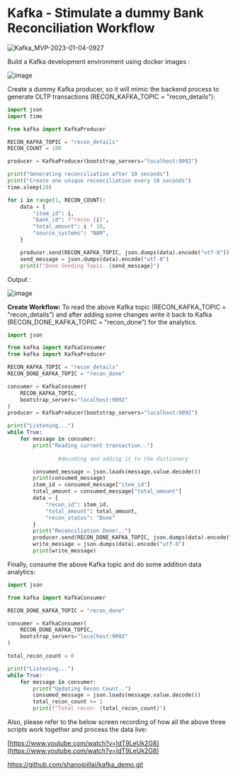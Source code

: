 # Kafka - Stimulate a dummy Bank Reconciliation Workflow

![Kafka_MVP-2023-01-04-0927](https://user-images.githubusercontent.com/97699968/211214022-6715ae7b-2faa-4acf-8f06-309c943386e8.png)


Build a Kafka development environment using docker images :

![image](https://user-images.githubusercontent.com/97699968/211214047-22424d13-5ffb-4690-8de5-fa167b07ffb0.png)


Create a dummy Kafka producer, so it will mimic the backend process to generate OLTP transactions (RECON_KAFKA_TOPIC = "recon_details”):

```python
import json
import time

from kafka import KafkaProducer

RECON_KAFKA_TOPIC = "recon_details"
RECON_COUNT = 100

producer = KafkaProducer(bootstrap_servers="localhost:9092")

print("Generating reconciliation after 10 seconds")
print("Create one unique reconciliation every 10 seconds")
time.sleep(10)

for i in range(1, RECON_COUNT):
    data = {
        "item_id": i,
        "bank_id": f"recon_{i}",
        "total_amount": i * 10,
        "source_systems": "NAM",
    }

    producer.send(RECON_KAFKA_TOPIC, json.dumps(data).encode("utf-8"))
    send_message = json.dumps(data).encode("utf-8")
    print(f"Done Sending Topic..{send_message}")
```

 

Output :

![image](https://user-images.githubusercontent.com/97699968/211214072-1502f304-fcbc-46ef-9835-4ede9de84373.png)


**Create Workflow:** To read the above Kafka topic (RECON_KAFKA_TOPIC = "recon_details”) and after adding some changes write it back to Kafka (RECON_DONE_KAFKA_TOPIC = "recon_done”) for the analytics.

```python
import json

from kafka import KafkaConsumer
from kafka import KafkaProducer

RECON_KAFKA_TOPIC = "recon_details"
RECON_DONE_KAFKA_TOPIC = "recon_done"

consumer = KafkaConsumer(
    RECON_KAFKA_TOPIC, 
    bootstrap_servers="localhost:9092"
)
producer = KafkaProducer(bootstrap_servers="localhost:9092")

print("Listening...")
while True:
    for message in consumer:
        print("Reading current transaction..")
        
				#decoding and adding it to the dictionary

        consumed_message = json.loads(message.value.decode())
        print(consumed_message)
        item_id = consumed_message["item_id"]
        total_amount = consumed_message["total_amount"]
        data = {
            "recon_id": item_id,
            "total_amount": total_amount,
            "recon_status": "Done"
        }
        print("Reconciliation Done!..")
        producer.send(RECON_DONE_KAFKA_TOPIC, json.dumps(data).encode("utf-8"))
        write_message = json.dumps(data).encode("utf-8")
        print(write_message)
```

Finally, consume the above Kafka topic and do some addition data analytics:

 

```python
import json

from kafka import KafkaConsumer

RECON_DONE_KAFKA_TOPIC = "recon_done"

consumer = KafkaConsumer(
    RECON_DONE_KAFKA_TOPIC, 
    bootstrap_servers="localhost:9092"
)

total_recon_count = 0

print("Listening...")
while True:
    for message in consumer:
        print("Updating Recon Count..")
        consumed_message = json.loads(message.value.decode())
        total_recon_count += 1
        print(f"Total recon: {total_recon_count}")
```

Also, please refer to the below screen recording of how all the above three scripts work together and process the data live:

[https://www.youtube.com/watch?v=IdT9LeUk2G8](https://www.youtube.com/watch?v=IdT9LeUk2G8)

https://github.com/shanojpillai/kafka_demo.git
